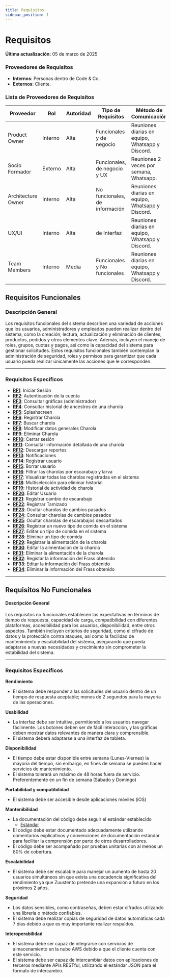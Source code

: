```yaml
---
title: Requisitos
sidebar_position: 1
---
```


# Requisitos

**Última actualización:** 05 de marzo de 2025

### **Proveedores de Requisitos**  
   - **Internos**: Personas dentro de Code & Co.  
   - **Externos**: Cliente.  

### **Lista de Proveedores de Requisitos**  

| Proveedor | Rol | Autoridad | Tipo de Requisitos | Método de Comunicación |
|-----------|-----|-----------|--------------------|------------------------|
| Product Owner | Interno | Alta | Funcionales y de negocio | Reuniones diarias en equipo, Whatsapp y Discord.|
| Socio Formador | Externo | Alta | Funcionales, de negocio y UX | Reuniones 2 veces por semana, Whatsapp. |
| Architecture Owner| Interno | Alta | No funcionales, de información | Reuniones diarias en equipo, Whatsapp y Discord.  |
| UX/UI | Interno | Alta | de Interfaz | Reuniones diarias en equipo, Whatsapp y Discord. |
| Team Members | Interno | Media | Funcionales y No funcionales | Reuniones diarias en equipo, Whatsapp y Discord. |


## Requisitos Funcionales

### Descripción General

Los requisitos funcionales del sistema describen una variedad de acciones que los usuarios, administradores y empleados pueden realizar dentro del sistema, como la creación, lectura, actualización y eliminación de clientes, productos, pedidos y otros elementos clave. Además, incluyen el manejo de roles, grupos, cuotas y pagos, así como la capacidad del sistema para gestionar solicitudes. Estos requisitos funcionales también contemplan la administración de seguridad, roles y permisos para garantizar que cada usuario pueda realizar únicamente las acciones que le corresponden.

---

### Requisitos Específicos

- [**RF1**](RF1.md): Iniciar Sesión  
- [**RF2**](RF2.md): Autenticación de la cuenta 
- [**RF3**](RF3.md): Consultar gráficas (administrador)
- [**RF4**](RF4.md): Consultar historial de ancestros de una charola
- [**RF5**](RF5.md): Splashscreen 
- [**RF6**](RF6.md): Registrar Charola  
- [**RF7**](RF7.md): Buscar charola 
- [**RF8**](RF8.md): Modificar datos generales Charola 
- [**RF9**](RF9.md): Eliminar Charola 
- [**RF10**](RF10.md): Cerrar sesión
- [**RF11**](RF11.md): Consultar información detallada de una charola 
- [**RF12**](RF12.md): Descargar reportes
- [**RF13**](RF13.md): Notificaciones 
- [**RF14**](RF14.md): Registrar usuario 
- [**RF15**](RF15.md): Borrar usuario 
- [**RF16**](RF16.md): Filtrar las charolas por escarabajo y larva 
- [**RF17**](RF17.md): Visualizar todas las charolas registradas en el sistema  
- [**RF18**](RF18.md): Multiselección para eliminar historial
- [**RF19**](RF19.md): Historial de actividad de charola 
- [**RF20**](RF20.md): Editar Usuario
- [**RF21**](RF21.md): Registrar cambio de escarabajo
- [**RF22**](RF22.md): Registrar Tamizado 
- [**RF23**](RF23.md): Ocultar charolas de cambios pasados 
- [**RF24**](RF24.md): Consultar charolas de cambios pasados 
- [**RF25**](RF25.md): Ocultar charolas de escarabajos descartados
- [**RF26**](RF26.md): Registrar un nuevo tipo de comida en el sistema
- [**RF27**](RF27.md): Editar un tipo de comida en el sistema
- [**RF28**](RF28.md): Eliminar un tipo de comida 
- [**RF29**](RF29.md): Registrar la alimentación de la charola 
- [**RF30**](RF30.md): Editar la alimentación de la charola  
- [**RF31**](RF31.md): Eliminar la alimentación de la charola 
- [**RF32**](RF32.md): Registar la información del Frass obtenido 
- [**RF33**](RF33.md): Editar la información del Frass obtenido
- [**RF34**](RF34.md): Eliminar la información del Frass obtenido

---

## Requisitos No Funcionales

#### Descripción General

Los requisitos no funcionales establecen las expectativas en términos de tiempo de respuesta, capacidad de carga, compatibilidad con diferentes plataformas, accesibilidad para los usuarios, disponibilidad, entre otros aspectos. También incluyen criterios de seguridad, como el cifrado de datos y la protección contra ataques, así como la facilidad de mantenimiento y escalabilidad del sistema, asegurando que pueda adaptarse a nuevas necesidades y crecimiento sin comprometer la estabilidad del sistema.

---

### Requisitos Específicos

**Rendimiento**  
- El sistema debe responder a las solicitudes del usuario dentro de un tiempo de respuesta aceptable; menos de 2 segundos para la mayoría de las operaciones.

**Usabilidad**  
- La interfaz debe ser intuitiva, permitiendo a los usuarios navegar fácilmente. Los botones deben ser de fácil interacción, y las gráficas deben mostrar datos relevantes de manera clara y comprensible.
- El sistema deberá adaptarse a una interfaz de tableta.

**Disponibilidad**  
- El tiempo debe estar disponible entre semana (Lunes-Viernes) la mayoría del tiempo, sin embargo, en fines de semana se pueden hacer servicios de mantenimiento.
- El sistema tolerará un máximo de 48 horas fuera de servicio. Preferentemente en un fin de semana (Sábado y Domingo)

**Portabilidad y compatibilidad**  
- El sistema debe ser accesible desde aplicaciones móviles (iOS)

**Mantenibilidad**  
- La documentación del código debe seguir el estándar establecido
  - [Estándar](https://docs.google.com/document/d/1RPutuY5q3qYghD482fGrDR-I2wly3_SeheZYyDsCkwk/edit?tab=t.0#heading=h.1z7xoikh12wg)
- El código debe estar documentado adecuadamente utilizando comentarios explicativos y convenciones de documentación estándar para facilitar la comprensión por parte de otros desarrolladores.
- El código debe ser acompañado por pruebas unitarias con al menos un 80% de cobertura.

**Escalabilidad**  
- El sistema debe ser escalable para manejar un aumento de hasta 20 usuarios simultáneos sin que exista una decadencia significativa del rendimiento ya que Zuustento pretende una expansión a futuro en los próximos 2 años. 

**Seguridad**  
- Los datos sensibles, como contraseñas, deben estar cifrados utilizando una librería o método confiables.
- El sistema debe realizar copias de seguridad de datos automáticas cada 7 días debido a que es muy importante realizar respaldos.

**Interoperabilidad**
- El sistema debe ser capaz de integrarse con servicios de almacenamiento en la nube AWS debido a que el cliente cuenta con este servicio.
- El sistema debe ser capaz de intercambiar datos con aplicaciones de terceros mediante APIs RESTful, utilizando el estándar JSON para el formato de intercambio.